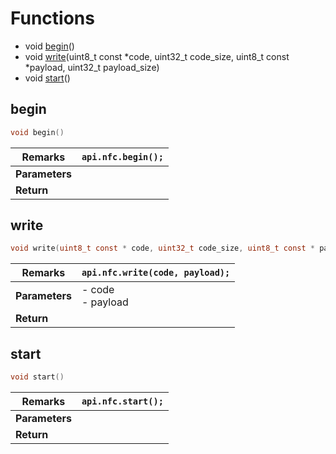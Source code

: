 
# Functions

* void [begin](#begin)()
* void [write](#write)(uint8_t const *code, uint32_t code_size, uint8_t const *payload, uint32_t payload_size)
* void [start](#start)()


## begin

```c
void begin()
```

| **Remarks**    | `api.nfc.begin();` |
| -------------- | ------------------ |
| **Parameters** |                    |
| **Return**     |                    |

## write

```c
void write(uint8_t const * code, uint32_t code_size, uint8_t const * payload, uint32_t payload_size)
```
| **Remarks**    | `api.nfc.write(code, payload);` |
| -------------- | ------------------------------- |
| **Parameters** | - code <br> - payload           |
| **Return**     |                                 |

## start

```c
void start()	
```

| **Remarks**    | `api.nfc.start();` |
| -------------- | ------------------ |
| **Parameters** |                    |
| **Return**     |                    |
